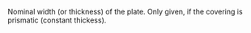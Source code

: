﻿Nominal width (or thickness) of the plate. Only given, if the covering is prismatic (constant thickess).
